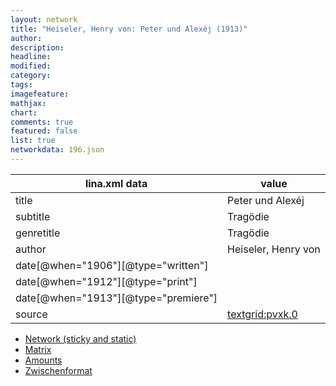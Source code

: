 ```yaml
---
layout: network
title: "Heiseler, Henry von: Peter und Alexéj (1913)"
author:
description:
headline:
modified:
category:
tags:
imagefeature: 
mathjax: 
chart: 
comments: true
featured: false
list: true
networkdata: 196.json
---
```

lina.xml data  | value
------------- | -------------
title|Peter und Alexéj
subtitle|Tragödie
genretitle|Tragödie
author|Heiseler, Henry von
date[@when="1906"][@type="written"]|
date[@when="1912"][@type="print"]|
date[@when="1913"][@type="premiere"]|
source|[textgrid:pvxk.0](https://textgridlab.org/1.0/tgcrud-public/rest/textgrid:pvxk.0/data)



* [Network (sticky and static)](/linas/network196)
* [Matrix](/linas/matrix196)
* [Amounts](/linas/amount196)
* [Zwischenformat](/linas/lina196 )
